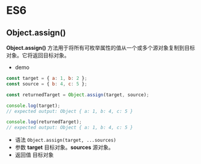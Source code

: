 # ES6
## Object.assign()
**Object.assign()** 方法用于将所有可枚举属性的值从一个或多个源对象复制到目标对象。它将返回目标对象。
* demo  
```js
const target = { a: 1, b: 2 };
const source = { b: 4, c: 5 };

const returnedTarget = Object.assign(target, source);

console.log(target);
// expected output: Object { a: 1, b: 4, c: 5 }

console.log(returnedTarget);
// expected output: Object { a: 1, b: 4, c: 5 }

```
* 语法
`Object.assign(target, ...sources)`
* 参数
**target**  目标对象。**sources**    源对象。
* 返回值
    目标对象
